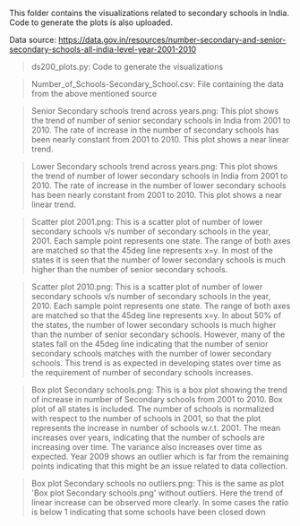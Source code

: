 This folder contains the visualizations related to secondary schools in India. Code to generate the plots is also uploaded.

Data source: https://data.gov.in/resources/number-secondary-and-senior-secondary-schools-all-india-level-year-2001-2010

> ds200_plots.py: Code to generate the visualizations

> Number_of_Schools-Secondary_School.csv: File containing the data from the above mentioned source

> Senior Secondary schools trend across years.png:  This plot shows the trend of number of senior secondary schools in India from 2001 to 2010. The rate of increase in the number of secondary schools has been nearly constant from 2001 to 2010. This plot shows a near linear trend.

> Lower Secondary schools trend across years.png: This plot shows the trend of number of lower secondary schools in India from 2001 to 2010. The rate of increase in the number of lower secondary schools has been nearly constant from 2001 to 2010. This plot shows a near linear trend.

> Scatter plot 2001.png: This is a scatter plot of number of lower secondary schools v/s number of secondary schools in the year, 2001. Each sample point represents one state. The range of both axes are matched so that the 45deg line represents x=y. In most of the states it is seen that the number of lower secondary schools is much higher than the number of senior secondary schools. 

> Scatter plot 2010.png: This is a scatter plot of number of lower secondary schools v/s number of secondary schools in the year, 2010. Each sample point represents one state. The range of both axes are matched so that the 45deg line represents x=y. In about 50% of the states, the number of lower secondary schools is much higher than the number of senior secondary schools. However, many of the states fall on the 45deg line indicating that the number of senior secondary schools matches with the number of lower secondary schools. This trend is as expected in developing states over time as the requirement of number of secondary schools increases. 

> Box plot Secondary schools.png: This is a box plot showing the trend of increase in number of Secondary schools from 2001 to 2010. Box plot of all states is included. The number of schools is normalized with respect to the number of schools in 2001, so that the plot represents the increase in number of schools w.r.t. 2001. The mean increases over years, indicating that the number of schools are increasing over time. The variance also increases over time as expected. Year 2009 shows an outlier which is far from the remaining points indicating that this might be an issue related to data collection. 

> Box plot Secondary schools no outliers.png: This is the same as plot 'Box plot Secondary schools.png' without outliers. Here the trend of linear increase can be observed more clearly. In some cases the ratio is below 1 indicating that some schools have been closed down
